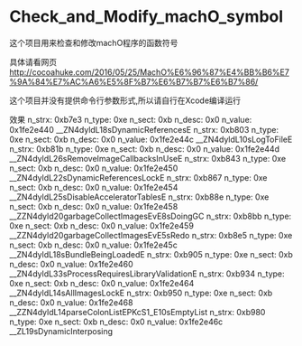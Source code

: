 # Check_and_Modify_machO_symbol

这个项目用来检查和修改machO程序的函数符号

具体请看网页
http://cocoahuke.com/2016/05/25/MachO%E6%96%87%E4%BB%B6%E7%9A%84%E7%AC%A6%E5%8F%B7%E6%B7%B7%E6%B7%86/

这个项目并没有提供命令行参数形式,所以请自行在Xcode编译运行

效果
n_strx: 0xb7e3 n_type: 0xe n_sect: 0xb n_desc: 0x0 n_value: 0x1fe2e440 __ZN4dyldL18sDynamicReferencesE
n_strx: 0xb803 n_type: 0xe n_sect: 0xb n_desc: 0x0 n_value: 0x1fe2e44c __ZN4dyldL10sLogToFileE
n_strx: 0xb81b n_type: 0xe n_sect: 0xb n_desc: 0x0 n_value: 0x1fe2e44d __ZN4dyldL26sRemoveImageCallbacksInUseE
n_strx: 0xb843 n_type: 0xe n_sect: 0xb n_desc: 0x0 n_value: 0x1fe2e450 __ZN4dyldL22sDynamicReferencesLockE
n_strx: 0xb867 n_type: 0xe n_sect: 0xb n_desc: 0x0 n_value: 0x1fe2e454 __ZN4dyldL25sDisableAcceleratorTablesE
n_strx: 0xb88e n_type: 0xe n_sect: 0xb n_desc: 0x0 n_value: 0x1fe2e458 __ZZN4dyld20garbageCollectImagesEvE8sDoingGC
n_strx: 0xb8bb n_type: 0xe n_sect: 0xb n_desc: 0x0 n_value: 0x1fe2e459 __ZZN4dyld20garbageCollectImagesEvE5sRedo
n_strx: 0xb8e5 n_type: 0xe n_sect: 0xb n_desc: 0x0 n_value: 0x1fe2e45c __ZN4dyldL18sBundleBeingLoadedE
n_strx: 0xb905 n_type: 0xe n_sect: 0xb n_desc: 0x0 n_value: 0x1fe2e460 __ZN4dyldL33sProcessRequiresLibraryValidationE
n_strx: 0xb934 n_type: 0xe n_sect: 0xb n_desc: 0x0 n_value: 0x1fe2e464 __ZN4dyldL14sAllImagesLockE
n_strx: 0xb950 n_type: 0xe n_sect: 0xb n_desc: 0x0 n_value: 0x1fe2e468 __ZZN4dyldL14parseColonListEPKcS1_E10sEmptyList
n_strx: 0xb980 n_type: 0xe n_sect: 0xb n_desc: 0x0 n_value: 0x1fe2e46c __ZL19sDynamicInterposing

